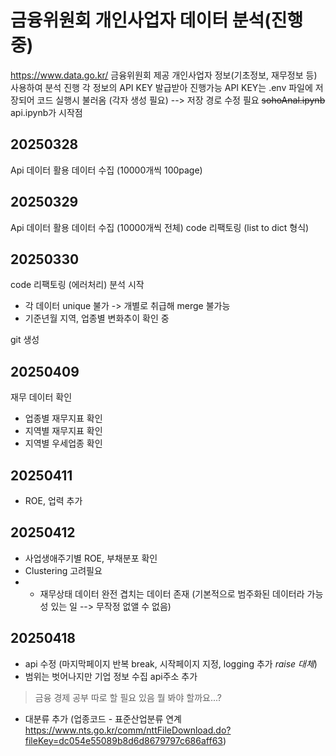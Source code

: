 # 금융위원회 개인사업자 데이터 분석(진행 중)
https://www.data.go.kr/
금융위원회 제공 개인사업자 정보(기초정보, 재무정보 등) 사용하여 분석 진행
각 정보의 API KEY 발급받아 진행가능
API KEY는 .env 파일에 저장되어 코드 실행시 불러옴 (각자 생성 필요) --> 저장 경로 수정 필요
~~sohoAnal.ipynb~~  api.ipynb가 시작점

## 20250328
Api 데이터 활용 데이터 수집 (10000개씩 100page)

## 20250329
Api 데이터 활용 데이터 수집 (10000개씩 전체)
code 리팩토링 (list to dict 형식)

## 20250330
code 리팩토링 (에러처리)
분석 시작
- 각 데이터 unique 불가 -> 개별로 취급해 merge 불가능
- 기준년월 지역, 업종별 변화추이 확인 중

git 생성

## 20250409
재무 데이터 확인
- 업종별 재무지표 확인
- 지역별 재무지표 확인
- 지역별 우세업종 확인

## 20250411
- ROE, 업력 추가

## 20250412
- 사업생애주기별 ROE, 부채분포 확인
- Clustering 고려필요
- - 재무상태 데이터 완전 겹치는 데이터 존재 (기본적으로 범주화된 데이터라 가능성 있는 일 --> 무작정 없앨 수 없음)

## 20250418
- api 수정 (마지막페이지 반복 break, 시작페이지 지정, logging 추가 *raise 대체*)
- 범위는 벗어나지만 기업 정보 수집 api주소 추가
> 금융 경제 공부 따로 할 필요 있음
> 뭘 봐야 할까요...?
- 대분류 추가 (업종코드 - 표준산업분류 연계 https://www.nts.go.kr/comm/nttFileDownload.do?fileKey=dc054e55089b8d6d8679797c686aff63)